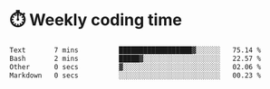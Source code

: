 
# :stopwatch: Weekly coding time
<!--START_SECTION:waka-->

```txt
Text       7 mins          ██████████████████▓░░░░░░   75.14 %
Bash       2 mins          █████▓░░░░░░░░░░░░░░░░░░░   22.57 %
Other      0 secs          ▓░░░░░░░░░░░░░░░░░░░░░░░░   02.06 %
Markdown   0 secs          ░░░░░░░░░░░░░░░░░░░░░░░░░   00.23 %
```

<!--END_SECTION:waka-->


<!-- <p> <img src="https://github-readme-stats.vercel.app/api?username=cozgerest&show_icons=true&hide_border=false" />  </p> -->

